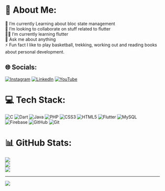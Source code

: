# 💫 About Me:
🔭 I’m currently Learning about bloc state management<br>👯 I’m looking to collaborate on stuff related to flutter<br>🤝🌱 I’m currently learning flutter <br>💬 Ask me about anything<br>⚡ Fun fact I like to play basketball, trekking, working out and reading books about personal development.


## 🌐 Socials:
[![Instagram](https://img.shields.io/badge/Instagram-%23E4405F.svg?logo=Instagram&logoColor=white)](https://instagram.com/Vi_nay.nay) [![LinkedIn](https://img.shields.io/badge/LinkedIn-%230077B5.svg?logo=linkedin&logoColor=white)](https://linkedin.com/in/vinay-thapa-1153492a8) [![YouTube](https://img.shields.io/badge/YouTube-%23FF0000.svg?logo=YouTube&logoColor=white)](https://youtube.com/@Vi_nay.nay3) 

# 💻 Tech Stack:
![C](https://img.shields.io/badge/c-%2300599C.svg?style=for-the-badge&logo=c&logoColor=white) ![Dart](https://img.shields.io/badge/dart-%230175C2.svg?style=for-the-badge&logo=dart&logoColor=white) ![Java](https://img.shields.io/badge/java-%23ED8B00.svg?style=for-the-badge&logo=openjdk&logoColor=white) ![PHP](https://img.shields.io/badge/php-%23777BB4.svg?style=for-the-badge&logo=php&logoColor=white) ![CSS3](https://img.shields.io/badge/css3-%231572B6.svg?style=for-the-badge&logo=css3&logoColor=white) ![HTML5](https://img.shields.io/badge/html5-%23E34F26.svg?style=for-the-badge&logo=html5&logoColor=white) ![Flutter](https://img.shields.io/badge/Flutter-%2302569B.svg?style=for-the-badge&logo=Flutter&logoColor=white) ![MySQL](https://img.shields.io/badge/mysql-4479A1.svg?style=for-the-badge&logo=mysql&logoColor=white) ![Firebase](https://img.shields.io/badge/firebase-a08021?style=for-the-badge&logo=firebase&logoColor=ffcd34) ![GitHub](https://img.shields.io/badge/github-%23121011.svg?style=for-the-badge&logo=github&logoColor=white) ![Git](https://img.shields.io/badge/git-%23F05033.svg?style=for-the-badge&logo=git&logoColor=white)
# 📊 GitHub Stats:
![](https://github-readme-stats.vercel.app/api?username=findmebyvinay&theme=dark&hide_border=false&include_all_commits=true&count_private=true)<br/>
![](https://github-readme-streak-stats.herokuapp.com/?user=findmebyvinay&theme=dark&hide_border=false)<br/>
![](https://github-readme-stats.vercel.app/api/top-langs/?username=findmebyvinay&theme=dark&hide_border=false&include_all_commits=true&count_private=true&layout=compact)

---
[![](https://visitcount.itsvg.in/api?id=findmebyvinay&icon=0&color=0)](https://visitcount.itsvg.in)

<!-- Proudly created with GPRM ( https://gprm.itsvg.in ) -->
